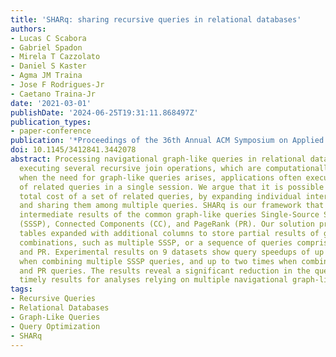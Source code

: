 ```yaml
---
title: 'SHARq: sharing recursive queries in relational databases'
authors:
- Lucas C Scabora
- Gabriel Spadon
- Mirela T Cazzolato
- Daniel S Kaster
- Agma JM Traina
- Jose F Rodrigues-Jr
- Caetano Traina-Jr
date: '2021-03-01'
publishDate: '2024-06-25T19:31:11.868497Z'
publication_types:
- paper-conference
publication: '*Proceedings of the 36th Annual ACM Symposium on Applied Computing*'
doi: 10.1145/3412841.3442078
abstract: Processing navigational graph-like queries in relational databases requires
  executing several recursive join operations, which are computationally costly. However,
  when the need for graph-like queries arises, applications often execute a sequence
  of related queries in a single session. We argue that it is possible to reduce the
  total cost of a set of related queries, by expanding individual intermediate results
  and sharing them among multiple queries. SHARq is our framework that enables sharing
  intermediate results of the common graph-like queries Single-Source Shortest Paths
  (SSSP), Connected Components (CC), and PageRank (PR). Our solution prepares result
  tables expanded with additional columns to store partial results of graph-like query
  combinations, such as multiple SSSP, or a sequence of queries comprising SSSP, CC,
  and PR. Experimental results on 9 datasets show query speedups of up to ten times
  when combining multiple SSSP queries, and up to two times when combining SSSP, CC,
  and PR queries. The results reveal a significant reduction in the query time, providing
  timely results for analyses relying on multiple navigational graph-like queries.
tags:
- Recursive Queries
- Relational Databases
- Graph-Like Queries
- Query Optimization
- SHARq
---
```


